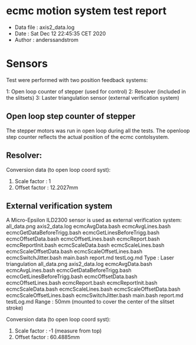 # ecmc motion system test report

* Data file   : axis2_data.log
* Date        : Sat Dec 12 22:45:35 CET 2020
* Author      : anderssandstrom

# Sensors
Test were performed with two position feedback systems:

1: Open loop counter of stepper (used for control)
2: Resolver (included in the slitsets)
3: Laster triangulation sensor (external verification system)

## Open loop step counter of stepper
The stepper motors was run in open loop during all the tests. The openloop step counter
reflects the actual position of the ecmc contolsystem.

## Resolver:
Conversion data (to open loop coord syst):
1. Scale factor : 1
2. Offset factor : 12.2027mm

## External verification system
A Micro-Epsilon ILD2300 sensor is used as external verification system:
all_data.png axis2_data.log ecmcAvgData.bash ecmcAvgLines.bash ecmcGetDataBeforeTrigg.bash ecmcGetLinesBeforeTrigg.bash ecmcOffsetData.bash ecmcOffsetLines.bash ecmcReport.bash ecmcReportInit.bash ecmcScaleData.bash ecmcScaleLines.bash ecmcScaleOffsetData.bash ecmcScaleOffsetLines.bash ecmcSwitchJitter.bash main.bash report.md testLog.md Type : Laser triangulation
all_data.png axis2_data.log ecmcAvgData.bash ecmcAvgLines.bash ecmcGetDataBeforeTrigg.bash ecmcGetLinesBeforeTrigg.bash ecmcOffsetData.bash ecmcOffsetLines.bash ecmcReport.bash ecmcReportInit.bash ecmcScaleData.bash ecmcScaleLines.bash ecmcScaleOffsetData.bash ecmcScaleOffsetLines.bash ecmcSwitchJitter.bash main.bash report.md testLog.md Range : 50mm (mounted to cover the center of the slitset stroke)

Conversion data (to open loop coord syst):
1. Scale factor : -1 (measure from top)
2. Offset factor : 60.4885mm

